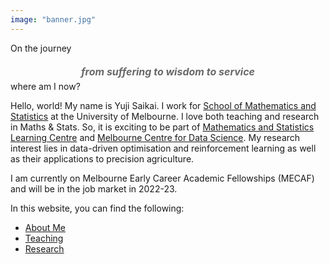 ```yaml
---
image: "banner.jpg"
---
```


On the journey
<div style="padding: 5px 0px 5px 0px; text-align: center; font-style: italic; font-size: 16px; font-weight: bold; color: DimGray">
from suffering to wisdom to service
</div>
where am I now?

Hello, world! My name is Yuji Saikai. I work for [School of Mathematics and Statistics](https://ms.unimelb.edu.au) at the University of Melbourne. I love both teaching and research in Maths & Stats. So, it is exciting to be part of [Mathematics and Statistics Learning Centre](https://ms.unimelb.edu.au/study/mslc) and [Melbourne Centre for Data Science](https://science.unimelb.edu.au/mcds). My research interest lies in data-driven optimisation and reinforcement learning as well as their applications to precision agriculture.

I am currently on Melbourne Early Career Academic Fellowships (MECAF) and will be in the job market in 2022-23.

In this website, you can find the following:
- [About Me](./about/)
- [Teaching](./teaching/)
- [Research](./research/)
